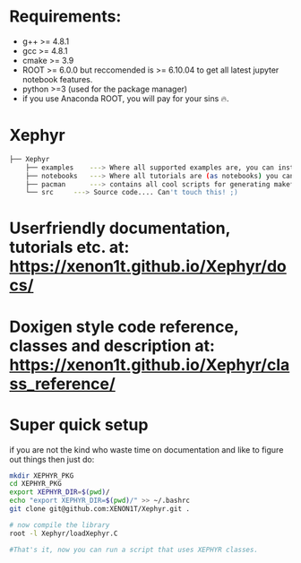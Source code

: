 
# Requirements:
- g++ >= 4.8.1
- gcc >= 4.8.1
- cmake >= 3.9
- ROOT >= 6.0.0 but reccomended is >= 6.10.04 to get all latest jupyter notebook features.
- python >=3  (used for the package manager) 
- if you use Anaconda ROOT, you will pay for your sins :fire:.


# Xephyr

```bash
├── Xephyr
    ├── examples    ---> Where all supported examples are, you can install them! have a look at the docs
    ├── notebooks   ---> Where all tutorials are (as notebooks) you can just run them after setup
    ├── pacman      ---> contains all cool scripts for generating makefiles for you
    └── src	    ---> Source code.... Can't touch this! ;)
```

# Userfriendly documentation, tutorials etc. at: https://xenon1t.github.io/Xephyr/docs/
# Doxigen style code reference, classes and description at: https://xenon1t.github.io/Xephyr/class_reference/

# Super quick setup
if you are not the kind who waste time on documentation and like to figure out things then just do:

```bash
mkdir XEPHYR_PKG
cd XEPHYR_PKG
export XEPHYR_DIR=$(pwd)/
echo "export XEPHYR_DIR=$(pwd)/" >> ~/.bashrc
git clone git@github.com:XENON1T/Xephyr.git .

# now compile the library
root -l Xephyr/loadXephyr.C

#That's it, now you can run a script that uses XEPHYR classes.
```
